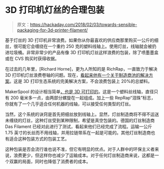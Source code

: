 # 3D 打印机灯丝的合理包装

> 原文：<https://hackaday.com/2018/02/03/towards-sensible-packaging-for-3d-printer-filament/>

基于灯丝的 3D 打印机非常浪费。如果你从你最喜欢的供应商那里购买一公斤的细丝，很可能它会缠绕在一个重约 250 克的塑料线轴上。使用灯丝，线轴就会被扔进垃圾桶。非常非常少的产品有像 3D 打印机灯丝这样浪费的包装，除了喷墨墨盒或在 CVS 购买时获得收据。

在过去的几年里，[Richard Horne]，更为人所知的是 RichRap，一直致力于解决 3D 打印机灯丝浪费卷轴的问题。现在，[看起来他有一个关于制造商池的解决方案](https://www.youtube.com/watch?&v=NtdcciXnfM8)。这是 3D 打印生态系统的完美解决方案，不会浪费包装上 20%的总塑料。

MakerSpool 的设计相当简单[，也是 3D 可打印的](https://www.youmagine.com/designs/masterspool-for-3d-printing-filament)。这是一个塑料丝线轴，直径只有 200 毫米多一点，由两部分螺旋在一起组成。加上一些 RepRap“泪珠”标志，你就有了一个几乎适合任何机器的线轴，可以接受任何类型的灯丝。

当然，这个系统的诀窍是首先把细丝放到线轴上。显然，灯丝制造商将不得不运送未缠绕的灯丝，这种灯丝受到某种限制，希望是真空包装的。德国的灯丝制造商 Das Filament 已经对此进行了测试，看起来他们已经完成了流程。运输一公斤 1.75 英寸的长丝而不用线轴，并用拉链带系在一起是可能的。其他灯丝制造商也有适合这种包装方式的包装工艺。

这种包装是否会流行谁也说不准，但它有明显的优点。对于人群中的环保主义者来说，浪费更少，但这样你也减少了运输成本。对于任何灯丝制造商来说，这都是一个双赢的局面，同时也降低了消费者的成本。